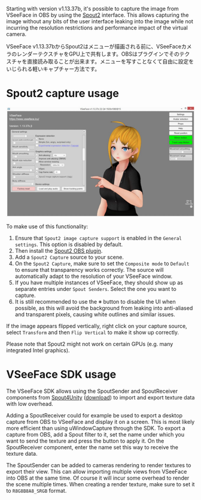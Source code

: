 Starting with version v1.13.37b, it's possible to capture the image from VSeeFace in OBS by using the [Spout2](https://spout.zeal.co/) interface. This allows capturing the image without any bits of the user interface leaking into the image while not incurring the resolution restrictions and performance impact of the virtual camera.

VSeeFace v1.13.37bからSpout2はメニューが描画される前に、VSeeFaceカメラのレンダーテクスチャをGPU上で共有します。OBSはプラグインでそのテクスチャを直接読み取ることが出来ます。メニューを写すことなくて自由に設定をいじられる軽いキャプチャー方法です。

# Spout2 capture usage

<img src="/assets/img/Spout2.png" alt="VSeeFace screenshot">

To make use of this functionality:

1) Ensure that `Spout2 image capture support` is enabled in the `General settings`. This option is disabled by default.
2) Then install the [Spout2 OBS plugin](https://github.com/Off-World-Live/obs-spout2-plugin/releases).
3) Add a `Spout2 Capture` source to your scene.
4) On the `Spout2 Capture`, make sure to set the `Composite mode` to `Default` to ensure that transparency works correctly. The source will automatically adapt to the resolution of your VSeeFace window.
5) If you have multiple instances of VSeeFace, they should show up as separate entries under `Spout Senders`. Select the one you want to capture.
6) It is still recommended to use the ※ button to disable the UI when possible, as this will avoid the background from leaking into anti-aliased and transparent pixels, causing white outlines and similar issues.

If the image appears flipped vertically, right click on your capture source, select `Transform` and then `Flip Vertical` to make it show up correctly.

Please note that Spout2 might not work on certain GPUs (e.g. many integrated Intel graphics).

# VSeeFace SDK usage

The VSeeFace SDK allows using the SpoutSender and SpoutReceiver components from [Spout4Unity](https://github.com/sloopidoopi/Spout4Unity/tree/5cb448f30b807aa08d98269fef04d59547c201bd) ([download](https://github.com/sloopidoopi/Spout4Unity/archive/5cb448f30b807aa08d98269fef04d59547c201bd.zip)) to import and export texture data with low overhead.

Adding a SpoutReceiver could for example be used to export a desktop capture from OBS to VSeeFace and display it on a screen. This is most likely more efficient than using uWindowCapture through the SDK. To export a capture from OBS, add a Spout filter to it, set the name under which you want to send the texture and press the button to apply it. On the SpoutReceiver component, enter the name set this way to receive the texture data.

The SpoutSender can be added to cameras rendering to render textures to export their view. This can allow importing multiple views from VSeeFace into OBS at the same time. Of course it will incur some overhead to render the scene multiple times. When creating a render texture, make sure to set it to `R8G8B8A8_SRGB` format.
